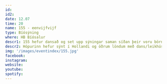 ```yaml
---
id: 
id2: 
date: 12.07
time: 20
name: 155 - eenvijfvijf
type: Bíósýning
where: HB Bíósalur
descr1: 155 hefur dansað og set upp sýningar saman síðan þeir voru börn. Þeir eiga rætur sínar í break dansi en stunda í dag nútímadans, vogue-ing, pantsula og aðra dansstíla.
descr2: Hópurinn hefur sýnt í Hollandi og öðrum löndum með dans/leikhúsverkum sínum sem oft innihalda vídéó. Stuttmyndir þeirra eru sýndar á (dans)kvikmyndahátíðum um allan heim.
img: '/images/eventindex/155.jpg'
facebook: 
instagram: 
website:
youtube:
spotify:
---
```

